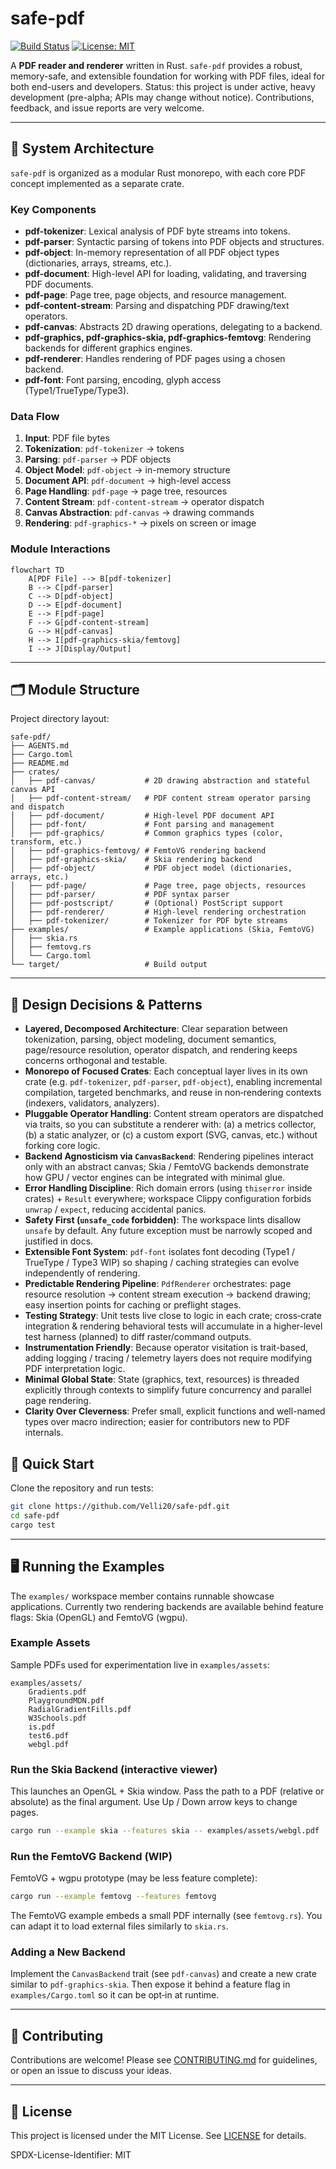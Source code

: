 # safe-pdf

[![Build Status](https://img.shields.io/github/actions/workflow/status/Velli20/safe-pdf/ci.yml?branch=main)](https://github.com/Velli20/safe-pdf/actions)
[![License: MIT](https://img.shields.io/badge/License-MIT-blue.svg)](LICENSE)


A **PDF reader and renderer** written in Rust. `safe-pdf` provides a robust, memory-safe, and extensible foundation for working with PDF files, ideal for both end-users and developers.
Status: this project is under active, heavy development (pre-alpha; APIs may change without notice). Contributions, feedback, and issue reports are very welcome.

---

## 🚏 System Architecture

`safe-pdf` is organized as a modular Rust monorepo, with each core PDF concept implemented as a separate crate.

### Key Components

- **pdf-tokenizer**: Lexical analysis of PDF byte streams into tokens.
- **pdf-parser**: Syntactic parsing of tokens into PDF objects and structures.
- **pdf-object**: In-memory representation of all PDF object types (dictionaries, arrays, streams, etc.).
- **pdf-document**: High-level API for loading, validating, and traversing PDF documents.
- **pdf-page**: Page tree, page objects, and resource management.
- **pdf-content-stream**: Parsing and dispatching PDF drawing/text operators.
- **pdf-canvas**: Abstracts 2D drawing operations, delegating to a backend.
- **pdf-graphics, pdf-graphics-skia, pdf-graphics-femtovg**: Rendering backends for different graphics engines.
- **pdf-renderer**: Handles rendering of PDF pages using a chosen backend.
- **pdf-font**: Font parsing, encoding, glyph access (Type1/TrueType/Type3).

### Data Flow

1. **Input**: PDF file bytes
2. **Tokenization**: `pdf-tokenizer` → tokens
3. **Parsing**: `pdf-parser` → PDF objects
4. **Object Model**: `pdf-object` → in-memory structure
5. **Document API**: `pdf-document` → high-level access
6. **Page Handling**: `pdf-page` → page tree, resources
7. **Content Stream**: `pdf-content-stream` → operator dispatch
8. **Canvas Abstraction**: `pdf-canvas` → drawing commands
9. **Rendering**: `pdf-graphics-*` → pixels on screen or image

### Module Interactions

```mermaid
flowchart TD
    A[PDF File] --> B[pdf-tokenizer]
    B --> C[pdf-parser]
    C --> D[pdf-object]
    D --> E[pdf-document]
    E --> F[pdf-page]
    F --> G[pdf-content-stream]
    G --> H[pdf-canvas]
    H --> I[pdf-graphics-skia/femtovg]
    I --> J[Display/Output]
```

---

## 🗂️ Module Structure

Project directory layout:

```text
safe-pdf/
├── AGENTS.md
├── Cargo.toml
├── README.md
├── crates/
│   ├── pdf-canvas/           # 2D drawing abstraction and stateful canvas API
│   ├── pdf-content-stream/   # PDF content stream operator parsing and dispatch
│   ├── pdf-document/         # High-level PDF document API
│   ├── pdf-font/             # Font parsing and management
│   ├── pdf-graphics/         # Common graphics types (color, transform, etc.)
│   ├── pdf-graphics-femtovg/ # FemtoVG rendering backend
│   ├── pdf-graphics-skia/    # Skia rendering backend
│   ├── pdf-object/           # PDF object model (dictionaries, arrays, etc.)
│   ├── pdf-page/             # Page tree, page objects, resources
│   ├── pdf-parser/           # PDF syntax parser
│   ├── pdf-postscript/       # (Optional) PostScript support
│   ├── pdf-renderer/         # High-level rendering orchestration
│   ├── pdf-tokenizer/        # Tokenizer for PDF byte streams
├── examples/                 # Example applications (Skia, FemtoVG)
│   ├── skia.rs
│   ├── femtovg.rs
│   └── Cargo.toml
└── target/                   # Build output
```

---

## 🧩 Design Decisions & Patterns

- **Layered, Decomposed Architecture**: Clear separation between tokenization, parsing, object modeling, document semantics, page/resource resolution, operator dispatch, and rendering keeps concerns orthogonal and testable.
- **Monorepo of Focused Crates**: Each conceptual layer lives in its own crate (e.g. `pdf-tokenizer`, `pdf-parser`, `pdf-object`), enabling incremental compilation, targeted benchmarks, and reuse in non‑rendering contexts (indexers, validators, analyzers).
- **Pluggable Operator Handling**: Content stream operators are dispatched via traits, so you can substitute a renderer with: (a) a metrics collector, (b) a static analyzer, or (c) a custom export (SVG, canvas, etc.) without forking core logic.
- **Backend Agnosticism via `CanvasBackend`**: Rendering pipelines interact only with an abstract canvas; Skia / FemtoVG backends demonstrate how GPU / vector engines can be integrated with minimal glue.
- **Error Handling Discipline**: Rich domain errors (using `thiserror` inside crates) + `Result` everywhere; workspace Clippy configuration forbids `unwrap` / `expect`, reducing accidental panics.
- **Safety First (`unsafe_code` forbidden)**: The workspace lints disallow `unsafe` by default. Any future exception must be narrowly scoped and justified in docs.
- **Extensible Font System**: `pdf-font` isolates font decoding (Type1 / TrueType / Type3 WIP) so shaping / caching strategies can evolve independently of rendering.
- **Predictable Rendering Pipeline**: `PdfRenderer` orchestrates: page resource resolution → content stream execution → backend drawing; easy insertion points for caching or preflight stages.
- **Testing Strategy**: Unit tests live close to logic in each crate; cross‑crate integration & rendering behavioral tests will accumulate in a higher-level test harness (planned) to diff raster/command outputs.
- **Instrumentation Friendly**: Because operator visitation is trait-based, adding logging / tracing / telemetry layers does not require modifying PDF interpretation logic.
- **Minimal Global State**: State (graphics, text, resources) is threaded explicitly through contexts to simplify future concurrency and parallel page rendering.
- **Clarity Over Cleverness**: Prefer small, explicit functions and well-named types over macro indirection; easier for contributors new to PDF internals.


## 🚀 Quick Start

Clone the repository and run tests:

```bash
git clone https://github.com/Velli20/safe-pdf.git
cd safe-pdf
cargo test
```
---

## 🖥️ Running the Examples

The `examples/` workspace member contains runnable showcase applications. Currently two rendering backends are available behind feature flags: Skia (OpenGL) and FemtoVG (wgpu).

### Example Assets

Sample PDFs used for experimentation live in `examples/assets`:

```
examples/assets/
    Gradients.pdf
    PlaygroundMDN.pdf
    RadialGradientFills.pdf
    W3Schools.pdf
    is.pdf
    test6.pdf
    webgl.pdf
```

### Run the Skia Backend (interactive viewer)

This launches an OpenGL + Skia window. Pass the path to a PDF (relative or absolute) as the final argument. Use Up / Down arrow keys to change pages.

```bash
cargo run --example skia --features skia -- examples/assets/webgl.pdf
```

### Run the FemtoVG Backend (WIP)

FemtoVG + wgpu prototype (may be less feature complete):

```bash
cargo run --example femtovg --features femtovg
```

The FemtoVG example embeds a small PDF internally (see `femtovg.rs`). You can adapt it to load external files similarly to `skia.rs`.

### Adding a New Backend

Implement the `CanvasBackend` trait (see `pdf-canvas`) and create a new crate similar to `pdf-graphics-skia`. Then expose it behind a feature flag in `examples/Cargo.toml` so it can be opt‑in at runtime.

---

## 🤝 Contributing

Contributions are welcome! Please see [CONTRIBUTING.md](CONTRIBUTING.md) for guidelines, or open an issue to discuss your ideas.

---

## 📄 License

This project is licensed under the MIT License. See [LICENSE](LICENSE) for details.

SPDX-License-Identifier: MIT

